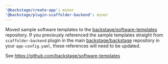 ```yaml
---
'@backstage/create-app': minor
'@backstage/plugin-scaffolder-backend': minor
---
```


Moved sample software templates to the [backstage/software-templates](https://github.com/backstage/software-templates) repository. If you previously referenced the sample templates straight from `scaffolder-backend` plugin in the main [backstage/backstage](https://github.com/backstage/backstage) repository in your `app-config.yaml`, these references will need to be updated.

See https://github.com/backstage/software-templates
